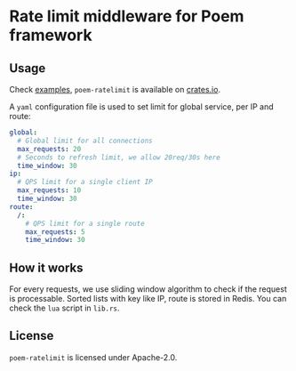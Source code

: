 # Rate limit middleware for Poem framework

## Usage

Check [examples](./examples), `poem-ratelimit` is available on [crates.io](https://crates.io/crates/poem-ratelimit).

A `yaml` configuration file is used to set limit for global service, per IP and route:

```yaml
global:
  # Global limit for all connections
  max_requests: 20
  # Seconds to refresh limit, we allow 20req/30s here
  time_window: 30
ip:
  # QPS limit for a single client IP
  max_requests: 10
  time_window: 30
route:
  /:
    # QPS limit for a single route
    max_requests: 5
    time_window: 30
```

## How it works

For every requests, we use sliding window algorithm to check if the request is processable. Sorted lists with key like IP, route is stored in Redis. You can check the `lua` script in `lib.rs`.

## License

`poem-ratelimit` is licensed under Apache-2.0.